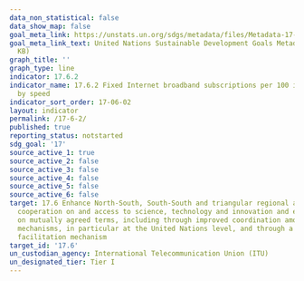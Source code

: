 ```yaml
---
data_non_statistical: false
data_show_map: false
goal_meta_link: https://unstats.un.org/sdgs/metadata/files/Metadata-17-06-02.pdf
goal_meta_link_text: United Nations Sustainable Development Goals Metadata (PDF 211
  KB)
graph_title: ''
graph_type: line
indicator: 17.6.2
indicator_name: 17.6.2 Fixed Internet broadband subscriptions per 100 inhabitants,
  by speed
indicator_sort_order: 17-06-02
layout: indicator
permalink: /17-6-2/
published: true
reporting_status: notstarted
sdg_goal: '17'
source_active_1: true
source_active_2: false
source_active_3: false
source_active_4: false
source_active_5: false
source_active_6: false
target: 17.6 Enhance North-South, South-South and triangular regional and international
  cooperation on and access to science, technology and innovation and enhance knowledge-sharing
  on mutually agreed terms, including through improved coordination among existing
  mechanisms, in particular at the United Nations level, and through a global technology
  facilitation mechanism
target_id: '17.6'
un_custodian_agency: International Telecommunication Union (ITU)
un_designated_tier: Tier I
---
```

